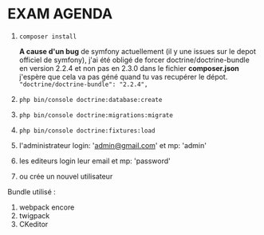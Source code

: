 # EXAM AGENDA 

1. `` composer install ``
   
   **A cause d'un bug** de symfony actuellement (il y une issues sur le depot officiel de symfony), j'ai été obligé de forcer 
   doctrine/doctrine-bundle en version 2.2.4 et non pas en 2.3.0 dans le fichier **composer.json** j'espère que cela va pas géné quand tu vas recupérer le dépot.
   ``"doctrine/doctrine-bundle": "2.2.4",`` 

2. `` php bin/console doctrine:database:create ``

3. `` php bin/console doctrine:migrations:migrate ``

4. `` php bin/console doctrine:fixtures:load ``

5. l'administrateur login: 'admin@gmail.com' et mp: 'admin'
6. les editeurs login leur email et mp: 'password'
7. ou crée un nouvel utilisateur

Bundle utilisé :
1. webpack encore
2. twigpack
3. CKeditor